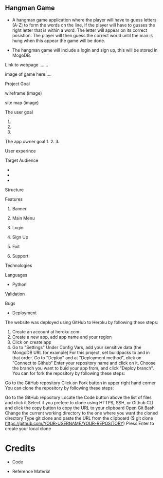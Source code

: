## Hangman Game

 * A hangman game application where the player will have to guess letters (A-Z) to form the words on the line, If the player will have to gusses the right letter that is within a word. The letter will appear on its correct posistion. The player will then guess the correct world until the man is hung when this appear the game will be done.

* The hangman game will include a login and sign up, this will be stored in MogoDB.

 Link to webpage .......

image of game here.....


Project Goal

wireframe (image)

site map (image)

The user goal 

1. 
2.
3.

The app owner goal 
1.
2.
3.

User experince

Target Audience

* 
*
*

Structure 


Features 

1. Banner 

2. Main Menu

3. Login

4. Sign Up

5. Exit

6. Support 

Technologies 

Languages 

* Python

Validation 



Bugs 


* Deployment 

 The website was deployed using GitHub to Heroku by following these steps: 

1. Create an account at heroku.com
2. Create a new app, add app name and your region
3. Click on create app
4. Go to "Settings"
Under Config Vars, add your sensitive data (the MongoDB URL for example)
For this project, set buildpacks to and in that order.
Go to "Deploy" and at "Deployment method", click on "Connect to Github"
Enter your repository name and click on it.
Choose the branch you want to buid your app from, and click "Deploy branch".
You can for fork the repository by following these steps:

Go to the GitHub repository
Click on Fork button in upper right hand corner
You can clone the repository by following these steps:

Go to the GitHub repository
Locate the Code button above the list of files and click it
Select if you prefere to clone using HTTPS, SSH, or Github CLI and click the copy button to copy the URL to your clipboard
Open Git Bash
Change the current working directory to the one where you want the cloned directory
Type git clone and paste the URL from the clipboard ($ git clone https://github.com/YOUR-USERNAME/YOUR-REPOSITORY)
Press Enter to create your local clone


# Credits 



* Code 



* Reference Material 